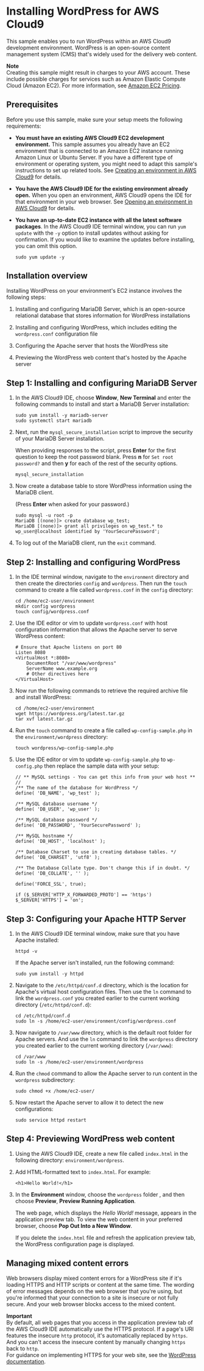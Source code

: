 # Installing WordPress for AWS Cloud9<a name="sample-wordpress"></a>

This sample enables you to run WordPress within an AWS Cloud9 development environment\. WordPress is an open\-source content management system \(CMS\) that's widely used for the delivery web content\. 

**Note**  
Creating this sample might result in charges to your AWS account\. These include possible charges for services such as Amazon Elastic Compute Cloud \(Amazon EC2\)\. For more information, see [Amazon EC2 Pricing](https://aws.amazon.com/ec2/pricing/)\.

## Prerequisites<a name="sample-wordpress-prereqs"></a>

Before you use this sample, make sure your setup meets the following requirements:
+  **You must have an existing AWS Cloud9 EC2 development environment\.** This sample assumes you already have an EC2 environment that is connected to an Amazon EC2 instance running Amazon Linux or Ubuntu Server\. If you have a different type of environment or operating system, you might need to adapt this sample's instructions to set up related tools\. See [Creating an environment in AWS Cloud9](create-environment.md) for details\.
+  **You have the AWS Cloud9 IDE for the existing environment already open\.** When you open an environment, AWS Cloud9 opens the IDE for that environment in your web browser\. See [Opening an environment in AWS Cloud9](open-environment.md) for details\.
+ **You have an up\-to\-date EC2 instance with all the latest software packages**\. In the AWS Cloud9 IDE terminal window, you can run `yum update` with the `-y` option to install updates without asking for confirmation\. If you would like to examine the updates before installing, you can omit this option\. 

  ```
  sudo yum update -y
  ```

## Installation overview<a name="task-overview"></a>

Installing WordPress on your environment's EC2 instance involves the following steps:

1. Installing and configuring MariaDB Server, which is an open\-source relational database that stores information for WordPress installations 

1. Installing and configuring WordPress, which includes editing the `wordpress.conf` configuration file

1. Configuring the Apache server that hosts the WordPress site

1. Previewing the WordPress web content that's hosted by the Apache server

## Step 1: Installing and configuring MariaDB Server<a name="wp-install-configure-mariadb"></a>

1. In the AWS Cloud9 IDE, choose **Window**, **New Terminal** and enter the following commands to install and start a MariaDB Server installation:

   ```
   sudo yum install -y mariadb-server
   sudo systemctl start mariadb
   ```

1. Next, run the `mysql_secure_installation` script to improve the security of your MariaDB Server installation\. 

   When providing responses to the script, press **Enter** for the first question to keep the root password blank\. Press **n** for `Set root password?` and then **y** for each of the rest of the security options\.

   ```
   mysql_secure_installation
   ```

1. Now create a database table to store WordPress information using the MariaDB client\.

   \(Press **Enter** when asked for your password\.\)

   ```
   sudo mysql -u root -p
   MariaDB [(none)]> create database wp_test;
   MariaDB [(none)]> grant all privileges on wp_test.* to wp_user@localhost identified by 'YourSecurePassword';
   ```

1. To log out of the MariaDB client, run the `exit` command\.

## Step 2: Installing and configuring WordPress<a name="wp-install-configure-wordpress"></a>

1. In the IDE terminal window, navigate to the `environment` directory and then create the directories `config` and `wordpress`\. Then run the `touch` command to create a file called `wordpress.conf` in the `config` directory:

   ```
   cd /home/ec2-user/environment
   mkdir config wordpress
   touch config/wordpress.conf
   ```

1. Use the IDE editor or vim to update `wordpress.conf` with host configuration information that allows the Apache server to serve WordPress content:

   ```
   # Ensure that Apache listens on port 80
   Listen 8080
   <VirtualHost *:8080>
       DocumentRoot "/var/www/wordpress"
       ServerName www.example.org
       # Other directives here
   </VirtualHost>
   ```

1. Now run the following commands to retrieve the required archive file and install WordPress: 

   ```
   cd /home/ec2-user/environment
   wget https://wordpress.org/latest.tar.gz
   tar xvf latest.tar.gz
   ```

1. Run the `touch` command to create a file called `wp-config-sample.php` in the `environment/wordpress` directory:

   ```
   touch wordpress/wp-config-sample.php
   ```

1. Use the IDE editor or vim to update `wp-config-sample.php` to `wp-config.php` then replace the sample data with your setup: 

   ```
   // ** MySQL settings - You can get this info from your web host ** //
   /** The name of the database for WordPress */
   define( 'DB_NAME', 'wp_test' );
   
   /** MySQL database username */
   define( 'DB_USER', 'wp_user' );
   
   /** MySQL database password */
   define( 'DB_PASSWORD', 'YourSecurePassword' );
   
   /** MySQL hostname */
   define( 'DB_HOST', 'localhost' );
   
   /** Database Charset to use in creating database tables. */
   define( 'DB_CHARSET', 'utf8' );
   
   /** The Database Collate type. Don't change this if in doubt. */
   define( 'DB_COLLATE', '' );
   
   define('FORCE_SSL', true);
   
   if ($_SERVER['HTTP_X_FORWARDED_PROTO'] == 'https') $_SERVER['HTTPS'] = 'on';
   ```

## Step 3: Configuring your Apache HTTP Server<a name="wp-install-configure-apache"></a>

1. In the AWS Cloud9 IDE terminal window, make sure that you have Apache installed: 

   ```
   httpd -v
   ```

   If the Apache server isn't installed, run the following command:

   ```
   sudo yum install -y httpd 
   ```

1. Navigate to the `/etc/httpd/conf.d` directory, which is the location for Apache's virtual host configuration files\. Then use the `ln` command to link the `wordpress.conf` you created earlier to the current working directory \(`/etc/httpd/conf.d`\):

   ```
   cd /etc/httpd/conf.d
   sudo ln -s /home/ec2-user/environment/config/wordpress.conf
   ```

1. Now navigate to `/var/www` directory, which is the default root folder for Apache servers\. And use the `ln` command to link the `wordpress` directory you created earlier to the current working directory \(`/var/www`\): 

   ```
   cd /var/www
   sudo ln -s /home/ec2-user/environment/wordpress
   ```

1. Run the `chmod` command to allow the Apache server to run content in the `wordpress` subdirectory:

   ```
   sudo chmod +x /home/ec2-user/
   ```

1. Now restart the Apache server to allow it to detect the new configurations: 

   ```
   sudo service httpd restart
   ```

## Step 4: Previewing WordPress web content<a name="wp-preview-wordpress"></a>

1. Using the AWS Cloud9 IDE, create a new file called `index.html` in the following directory: `environment/wordpress`\.

1. Add HTML\-formatted text to `index.html`\. For example:

   ```
   <h1>Hello World!</h1>
   ```

1. In the **Environment** window, choose the `wordpress` folder , and then choose **Preview**, **Preview Running Application**\.

   The web page, which displays the *Hello World\!* message, appears in the application preview tab\. To view the web content in your preferred browser, choose **Pop Out Into a New Window**\.

   If you delete the `index.html` file and refresh the application preview tab, the WordPress configuration page is displayed\. 

## Managing mixed content errors<a name="wp-allow-mixed"></a>

Web browsers display mixed content errors for a WordPress site if it's loading HTTPS and HTTP scripts or content at the same time\. The wording of error messages depends on the web browser that you're using, but you're informed that your connection to a site is insecure or not fully secure\. And your web browser blocks access to the mixed content\.

**Important**  
By default, all web pages that you access in the application preview tab of the AWS Cloud9 IDE automatically use the HTTPS protocol\. If a page's URI features the insecure `http` protocol, it's automatically replaced by `https`\. And you can't access the insecure content by manually changing `https` back to `http`\.  
For guidance on implementing HTTPS for your web site, see the [WordPress documentation](https://wordpress.org/support/article/https-for-wordpress/)\.